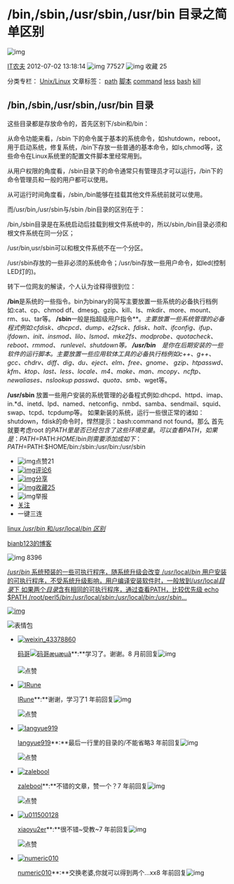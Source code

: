 # /bin,/sbin,/usr/sbin,/usr/bin 目录之简单区别

![img](https://csdnimg.cn/release/blogv2/dist/pc/img/reprint.png)

[IT农夫](https://blog.csdn.net/kkdelta) 2012-07-02 13:18:14 ![img](https://csdnimg.cn/release/blogv2/dist/pc/img/articleReadEyes.png) 77527 ![img](https://csdnimg.cn/release/blogv2/dist/pc/img/tobarCollect.png) 收藏 25

分类专栏： [Unix/Linux](https://blog.csdn.net/kkdelta/category_893780.html) 文章标签： [path](https://www.csdn.net/tags/MtTaEg0sMTg1NzAtYmxvZwO0O0OO0O0O.html) [脚本](https://so.csdn.net/so/search/s.do?q=脚本&t=blog&o=vip&s=&l=&f=&viparticle=) [command](https://www.csdn.net/tags/MtTaEg0sMzkxMjItYmxvZwO0O0OO0O0O.html) [less](https://www.csdn.net/tags/MtzaYgzsOTY5OS1ibG9n.html) [bash](https://www.csdn.net/tags/MtTaEg0sNDEyNDEtYmxvZwO0O0OO0O0O.html) [kill](https://www.csdn.net/tags/MtTaEg0sNTQwMjUtYmxvZwO0O0OO0O0O.html)

##    **/bin,/sbin,/usr/sbin,/usr/bin 目录**

   这些目录都是存放命令的，首先区别下/sbin和/bin：

  从命令功能来看，/sbin 下的命令属于基本的系统命令，如shutdown，reboot，用于启动系统，修复系统，/bin下存放一些普通的基本命令，如ls,chmod等，这些命令在Linux系统里的配置文件脚本里经常用到。

  从用户权限的角度看，/sbin目录下的命令通常只有管理员才可以运行，/bin下的命令管理员和一般的用户都可以使用。

  从可运行时间角度看，/sbin,/bin能够在挂载其他文件系统前就可以使用。

  而/usr/bin,/usr/sbin与/sbin /bin目录的区别在于：

  /bin,/sbin目录是在系统启动后挂载到根文件系统中的，所以/sbin,/bin目录必须和根文件系统在同一分区；

  /usr/bin,usr/sbin可以和根文件系统不在一个分区。

  /usr/sbin存放的一些非必须的系统命令；/usr/bin存放一些用户命令，如led(控制LED灯的)。

  转下一位网友的解读，个人认为诠释得很到位：

  **/bin**是系统的一些指令。bin为binary的简写主要放置一些系统的必备执行档例如:cat、cp、chmod df、dmesg、gzip、kill、ls、mkdir、more、mount、rm、su、tar等。
  **/sbin**一般是指超级用户指令**。**主要放置一些系统管理的必备程式例如:cfdisk、dhcpcd、dump、e2fsck、fdisk、halt、ifconfig、ifup、 ifdown、init、insmod、lilo、lsmod、mke2fs、modprobe、quotacheck、reboot、rmmod、 runlevel、shutdown等。
  **/usr/bin**　是你在后期安装的一些软件的运行脚本。主要放置一些应用软体工具的必备执行档例如c++、g++、gcc、chdrv、diff、dig、du、eject、elm、free、gnome*、 gzip、htpasswd、kfm、ktop、last、less、locale、m4、make、man、mcopy、ncftp、 newaliases、nslookup passwd、quota、smb*、wget等。

  **/usr/sbin**  放置一些用户安装的系统管理的必备程式例如:dhcpd、httpd、imap、in.*d、inetd、lpd、named、netconfig、nmbd、samba、sendmail、squid、swap、tcpd、tcpdump等。
  如果新装的系统，运行一些很正常的诸如：shutdown，fdisk的命令时，悍然提示：bash:command not found。那么
  首先就要考虑root 的$PATH里是否已经包含了这些环境变量。
  可以查看PATH，如果是：PATH=$PATH:$HOME/bin则需要添加成如下：
  PATH=$PATH:$HOME/bin:/sbin:/usr/bin:/usr/sbin



- ![img](https://csdnimg.cn/release/blogv2/dist/pc/img/tobarThumbUp.png)点赞21
- [![img](https://csdnimg.cn/release/blogv2/dist/pc/img/tobarComment.png)评论6](https://blog.csdn.net/kkdelta/article/details/7708250#commentBox)
- [![img](https://csdnimg.cn/release/blogv2/dist/pc/img/tobarShare.png)分享](javascript:;)
- [![img](https://csdnimg.cn/release/blogv2/dist/pc/img/tobarCollect.png)收藏25](javascript:;)
- ![img](https://csdnimg.cn/release/blogv2/dist/pc/img/tobarReport.png)举报
- [关注](javascript:;)
- 一键三连

[linux /*usr*/*bin* 和/*usr*/local/*bin* *区别*](https://blog.csdn.net/bianb123/article/details/98846901)

[bianb123的博客](https://blog.csdn.net/bianb123)

![img](https://csdnimg.cn/release/blogv2/dist/pc/img/readCountWhite.png) 8396

[/*usr*/*bin* 系统预装的一些可执行程序，随系统升级会改变 /*usr*/local/*bin* 用户安装的可执行程序，不受系统升级影响，用户编译安装软件时，一般放到/*usr*/local*目录*下 如果两个*目录*含有相同的可执行程序，通过查看PATH，比较优先级 echo $PATH /root/perl5/*bin*:/*usr*/local/*sbin*:/*usr*/local/*bin*:/*usr*/*sbin*...](https://blog.csdn.net/bianb123/article/details/98846901)





[![img](https://profile.csdnimg.cn/0/5/1/3_weixin_45710390)](https://blog.csdn.net/weixin_45710390)

![表情包](https://csdnimg.cn/release/blogv2/dist/pc/img/emoticon.png)



- [![weixin_43378860](https://profile.csdnimg.cn/F/2/A/3_weixin_43378860)](https://blog.csdn.net/weixin_43378860)

  [码哥![码哥](https://csdnimg.cn/release/blogv2/dist/components/img/commentTagArrowWhite.png)](https://blog.csdn.net/blogdevteam/article/details/103478461)[æµæµã](https://blog.csdn.net/weixin_43378860)**:**学习了。谢谢。8 月前回复![img](https://csdnimg.cn/release/blogv2/dist/pc/img/commentMore.png)

  ![点赞](https://csdnimg.cn/release/blogv2/dist/pc/img/commentUnHeart.png)

- [![lRune](https://profile.csdnimg.cn/1/F/A/3_lrune)](https://blog.csdn.net/lRune)

  [lRune](https://blog.csdn.net/lRune)**:**谢谢，学习了1 年前回复![img](https://csdnimg.cn/release/blogv2/dist/pc/img/commentMore.png)

  ![点赞](https://csdnimg.cn/release/blogv2/dist/pc/img/commentUnHeart.png)

- [![langyue919](https://profile.csdnimg.cn/E/D/F/3_langyue919)](https://blog.csdn.net/langyue919)

  [langyue919](https://blog.csdn.net/langyue919)**:**最后一行里的目录的/不能省略3 年前回复![img](https://csdnimg.cn/release/blogv2/dist/pc/img/commentMore.png)

  ![点赞](https://csdnimg.cn/release/blogv2/dist/pc/img/commentUnHeart.png)

- [![zalebool](https://profile.csdnimg.cn/E/A/1/3_zalebool)](https://blog.csdn.net/zalebool)

  [zalebool](https://blog.csdn.net/zalebool)**:**不错的文章，赞一个？7 年前回复![img](https://csdnimg.cn/release/blogv2/dist/pc/img/commentMore.png)

  ![点赞](https://csdnimg.cn/release/blogv2/dist/pc/img/commentUnHeart.png)

- [![u011500128](https://profile.csdnimg.cn/1/F/D/3_u011500128)](https://blog.csdn.net/u011500128)

  [xiaoyu2er](https://blog.csdn.net/u011500128)**:**很不错~受教~7 年前回复![img](https://csdnimg.cn/release/blogv2/dist/pc/img/commentMore.png)

  ![点赞](https://csdnimg.cn/release/blogv2/dist/pc/img/commentUnHeart.png)

- [![numeric010](https://profile.csdnimg.cn/4/A/9/3_numeric010)](https://blog.csdn.net/numeric010)

  [numeric010](https://blog.csdn.net/numeric010)**:**交换老婆,你就可以得到两个...xx8 年前回复![img](https://csdnimg.cn/release/blogv2/dist/pc/img/commentMore.png)